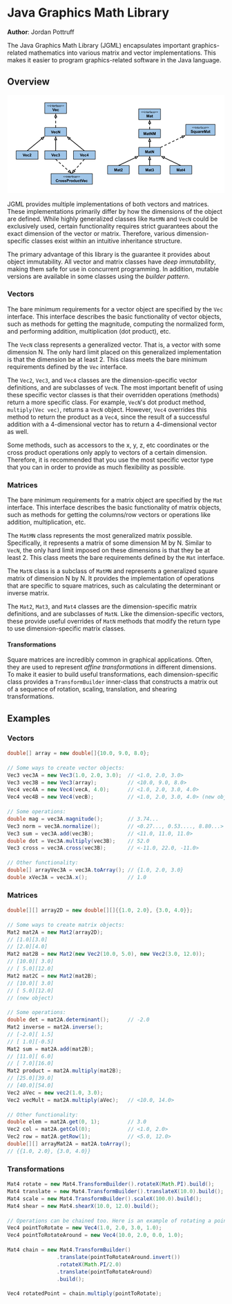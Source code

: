 # Java Graphics Math Library
**Author**: Jordan Pottruff

The Java Graphics Math Library (JGML) encapsulates important graphics-related mathematics into
various matrix and vector implementations. This makes it easier to program graphics-related software
in the Java language.

## Overview
![UML Diagram](img/uml-diagram.png)

JGML provides multiple implementations of both vectors and matrices. These implementations primarily
differ by how the dimensions of the object are defined. While highly generalized classes like 
`MatMN` and `VecN` could be exclusively used, certain functionality requires strict guarantees about
the exact dimension of the vector or matrix. Therefore, various dimension-specific classes exist 
within an intuitive inheritance structure.

The primary advantage of this library is the guarantee it provides about object immutability. All 
vector and matrix classes have *deep immutability*, making them safe for use in concurrent 
programming. In addition, mutable versions are available in some classes using the *builder 
pattern*. 

### Vectors
The bare minimum requirements for a vector object are specified by the `Vec` interface. This 
interface describes the basic functionality of vector objects, such as methods for getting the 
magnitude, computing the normalized form, and performing addition, multiplication (dot product), 
etc.

The `VecN` class represents a generalized vector. That is, a vector with some dimension N. The only
hard limit placed on this generalized implementation is that the dimension be at least 2. This 
class meets the bare minimum requirements defined by the `Vec` interface.

The `Vec2`, `Vec3`, and `Vec4` classes are the dimension-specific vector definitions, and are 
subclasses of `VecN`. The most important benefit of using these specific vector classes is that
their overridden operations (methods) return a more specific class. For example, `VecN`'s dot 
product method, `multiply(Vec vec)`, returns a `VecN` object. However, `Vec4` overrides this 
method to return the product as a `Vec4`, since the result of a successful addition with a 
4-dimensional vector has to return a 4-dimensional vector as well. 

Some methods, such as accessors to the x, y, z, etc coordinates or the cross product operations 
only apply to vectors of a certain dimension. Therefore, it is recommended that you use the most
specific vector type that you can in order to provide as much flexibility as possible.

### Matrices
The bare minimum requirements for a matrix object are specified by the `Mat` interface. This 
interface describes the basic functionality of matrix objects, such as methods for getting the 
columns/row vectors or operations like addition, multiplication, etc.

The `MatMN` class represents the most generalized matrix possible. Specifically, it represents a 
matrix of some dimension M by N. Similar to `VecN`, the only hard limit imposed on these dimensions
is that they be at least 2. This class meets the bare requirements defined by the `Mat` interface.

The `MatN` class is a subclass of `MatMN` and represents a generalized square matrix of dimension N 
by N. It provides the implementation of operations that are specific to square matrices, such as 
calculating the determinant or inverse matrix.

The `Mat2`, `Mat3`, and `Mat4` classes are the dimension-specific matrix definitions, and are 
subclasses of `MatN`. Like the dimension-specific vectors, these provide useful overrides of 
`MatN` methods that modify the return type to use dimension-specific matrix classes. 

#### Transformations

Square matrices are incredibly common in graphical applications. Often, they are used to represent
*affine transformations* in different dimensions. To make it easier to build useful transformations,
each dimension-specific class provides a `TransformBuilder` inner-class that constructs a matrix
out of a sequence of rotation, scaling, translation, and shearing transformations. 

## Examples

### Vectors
````java
double[] array = new double[]{10.0, 9.0, 8.0};

// Some ways to create vector objects:
Vec3 vec3A = new Vec3(1.0, 2.0, 3.0);  // <1.0, 2.0, 3.0>
Vec3 vec3B = new Vec3(array);          // <10.0, 9.0, 8.0> 
Vec4 vec4A = new Vec4(vecA, 4.0);      // <1.0, 2.0, 3.0, 4.0>
Vec4 vec4B = new Vec4(vecB);           // <1.0, 2.0, 3.0, 4.0> (new object)

// Some operations:
double mag = vec3A.magnitude();        // 3.74...
Vec3 norm = vec3A.normalize();         // <0.27..., 0.53...., 8.80...>
Vec3 sum = vec3A.add(vec3B);           // <11.0, 11.0, 11.0>
double dot = Vec3A.multiply(vec3B);    // 52.0
Vec3 cross = vec3A.cross(vec3B);       // <-11.0, 22.0, -11.0>

// Other functionality:
double[] arrayVec3A = vec3A.toArray(); // {1.0, 2.0, 3.0}
double xVec3A = vec3A.x();             // 1.0
````

### Matrices
````java
double[][] array2D = new double[][]{{1.0, 2.0}, {3.0, 4.0}};

// Some ways to create matrix objects:
Mat2 mat2A = new Mat2(array2D);
// [1.0][3.0]
// [2.0][4.0]
Mat2 mat2B = new Mat2(new Vec2(10.0, 5.0), new Vec2(3.0, 12.0));
// [10.0][ 3.0]
// [ 5.0][12.0] 
Mat2 mat2C = new Mat2(mat2B);
// [10.0][ 3.0]
// [ 5.0][12.0] 
// (new object)

// Some operations:
double det = mat2A.determinant();      // -2.0
Mat2 inverse = mat2A.inverse();
// [-2.0][ 1.5]
// [ 1.0][-0.5]
Mat2 sum = mat2A.add(mat2B);
// [11.0][ 6.0]
// [ 7.0][16.0]
Mat2 product = mat2A.multiply(mat2B);
// [25.0][39.0]
// [40.0][54.0]
Vec2 aVec = new vec2(1.0, 3.0);
Vec2 vecMult = mat2A.multiply(aVec);   // <10.0, 14.0>

// Other functionality:
double elem = mat2A.get(0, 1);         // 3.0
Vec2 col = mat2A.getCol(0);            // <1.0, 2.0>
Vec2 row = mat2A.getRow(1);            // <5.0, 12.0>
double[][] arrayMat2A = mat2A.toArray();
// {{1.0, 2.0}, {3.0, 4.0}}
````

### Transformations
````java
Mat4 rotate = new Mat4.TransformBuilder().rotateX(Math.PI).build();
Mat4 translate = new Mat4.TransformBuilder().translateX(10.0).build();
Mat4 scale = new Mat4.TransformBuilder().scaleX(100.0).build();
Mat4 shear = new Mat4.shearX(10.0, 12.0).build();

// Operations can be chained too. Here is an example of rotating a point around another:
Vec4 pointToRotate = new Vec4(1.0, 2.0, 3.0, 1.0);
Vec4 pointToRotateAround = new Vec4(10.0, 2.0, 0.0, 1.0);

Mat4 chain = new Mat4.TransformBuilder()
                .translate(pointToRotateAround.invert())
                .rotateX(Math.PI/2.0)
                .translate(pointToRotateAround)
                .build();

Vec4 rotatedPoint = chain.multiply(pointToRotate);
````

